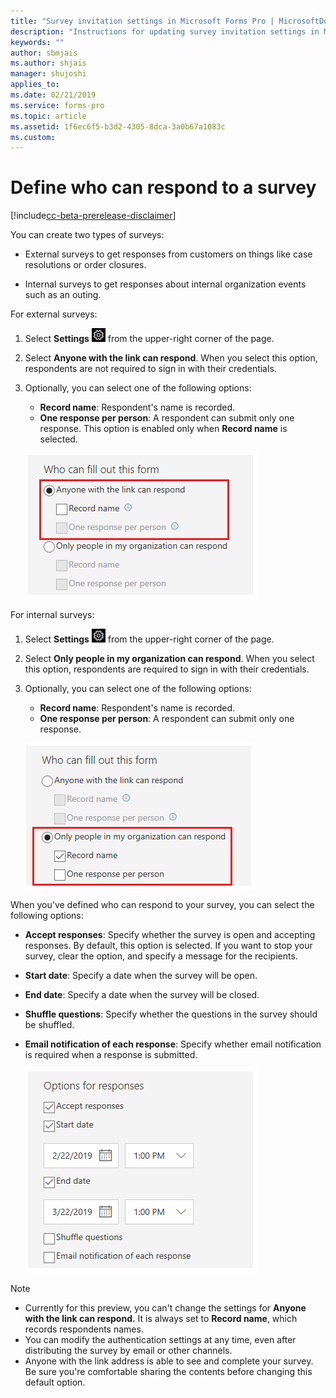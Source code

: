 ```yaml
---
title: "Survey invitation settings in Microsoft Forms Pro | MicrosoftDocs"
description: "Instructions for updating survey invitation settings in Microsoft Forms Pro"
keywords: ""
author: sbmjais
ms.author: shjais
manager: shujoshi
applies_to: 
ms.date: 02/21/2019
ms.service: forms-pro
ms.topic: article
ms.assetid: 1f6ec6f5-b3d2-4305-8dca-3a0b67a1083c
ms.custom: 
---
```


# Define who can respond to a survey 

[!include[cc-beta-prerelease-disclaimer](includes/cc-beta-prerelease-disclaimer.md)]

You can create two types of surveys:

-   External surveys to get responses from customers on things like case resolutions or order closures.

-   Internal surveys to get responses about internal organization events such as an outing.

For external surveys:

1. Select **Settings** ![Settings](media/settings-icon.png "Settings") from the upper-right corner of the page.
2. Select **Anyone with the link can respond**. When you select this option, respondents are not required to sign in with their credentials.
3. Optionally, you can select one of the following options:
    - **Record name**: Respondent's name is recorded.
    - **One response per person**: A respondent can submit only one response. This option is enabled only when **Record name** is selected.

    ![Invitation settings for external surveys](media/invite-settings-external.png "Invitation settings for external surveys")

For internal surveys:

1. Select **Settings** ![Settings](media/settings-icon.png "Settings") from the upper-right corner of the page.
2. Select **Only people in my organization can respond**. When you select this option, respondents are required to sign in with their credentials. 
3. Optionally, you can select one of the following options:
    - **Record name**: Respondent's name is recorded.
    - **One response per person**: A respondent can submit only one response.

    ![Invitation settings for internal surveys](media/invite-settings-internal.png "Invitation settings for internal surveys")

When you've defined who can respond to your survey, you can select the following options:

- **Accept responses**: Specify whether the survey is open and accepting responses. By default, this option is selected. If you want to stop your survey, clear the option, and specify a message for the recipients.
- **Start date**: Specify a date when the survey will be open. 
- **End date**: Specify a date when the survey will be closed.
- **Shuffle questions**: Specify whether the questions in the survey should be shuffled.
- **Email notification of each response**: Specify whether email notification is required when a response is submitted.

    ![Response options for surveys](media/invite-settings-options.png "Response options for surveys")

> [!NOTE]
> - Currently for this preview, you can't change the settings for **Anyone with the link can respond.** It is always set to **Record name**, which records respondents names.
> - You can modify the authentication settings at any time, even after distributing the survey by email or other channels.
> - Anyone with the link address is able to see and complete your survey. Be sure you're comfortable sharing the contents before changing this default option.

